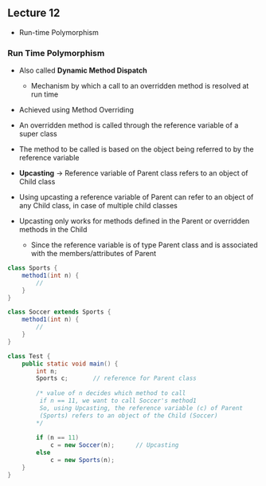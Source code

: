 ## Lecture 12
- Run-time Polymorphism

### Run Time Polymorphism
- Also called **Dynamic Method Dispatch**
	- Mechanism by which a call to an overridden method is resolved at run time

- Achieved using Method Overriding
- An overridden method is called through the reference variable of a super class
- The method to be called is based on the object being referred to by the reference variable
- **Upcasting** -> Reference variable of Parent class refers to an object of Child class
- Using upcasting a reference variable of Parent can refer to an object of any Child class, in case of multiple child classes
- Upcasting only works for methods defined in the Parent or overridden methods in the Child
	- Since the reference variable is of type Parent class and is associated with the members/attributes of Parent

```java
class Sports {
	method1(int n) {
		//
	}
}

class Soccer extends Sports {
	method1(int n) {
		//
	}
}

class Test {
	public static void main() {
		int n;
		Sports c;		// reference for Parent class
		
		/* value of n decides which method to call
		 if n == 11, we want to call Soccer's method1
		 So, using Upcasting, the reference variable (c) of Parent
		 (Sports) refers to an object of the Child (Soccer)
		*/
		
		if (n == 11)
			c = new Soccer(n);		// Upcasting
		else
			c = new Sports(n);
	}
}
```